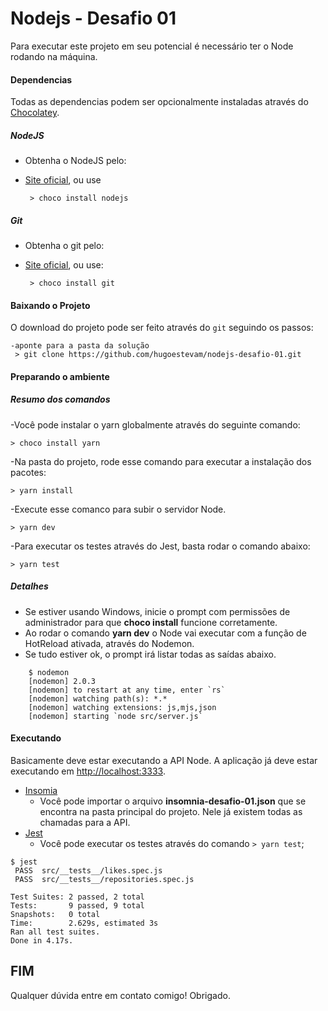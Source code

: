 # Nodejs - Desafio 01

Para executar este projeto em seu potencial é necessário ter o Node rodando na máquina.

#### Dependencias
Todas as dependencias podem ser opcionalmente instaladas através do [Chocolatey](https://chocolatey.org/).

##### NodeJS
* Obtenha o NodeJS pelo:
 * [Site oficial](https://nodejs.org/), ou use
 
        > choco install nodejs
 
##### Git
* Obtenha o git pelo:
 * [Site oficial](https://git-for-windows.github.io/), ou use:

        > choco install git
 
#### Baixando o Projeto

O download do projeto pode ser feito através do `git` seguindo os passos:

    -aponte para a pasta da solução
     > git clone https://github.com/hugoestevam/nodejs-desafio-01.git

#### Preparando o ambiente

##### Resumo dos comandos
    
-Você pode instalar o yarn globalmente através do seguinte comando:    

    > choco install yarn
        
-Na pasta do projeto, rode esse comando para executar a instalação dos pacotes:

    > yarn install         
        
-Execute esse comanco para subir o servidor Node.

    > yarn dev

-Para executar os testes através do Jest, basta rodar o comando abaixo:

    > yarn test


##### Detalhes

* Se estiver usando Windows, inicie o prompt com permissões de administrador para que **choco install** funcione corretamente.
* Ao rodar o comando **yarn dev** o Node vai executar com a função de HotReload ativada, através do Nodemon.
* Se tudo estiver ok, o prompt irá listar todas as saídas abaixo.

```shell
    $ nodemon
    [nodemon] 2.0.3
    [nodemon] to restart at any time, enter `rs`
    [nodemon] watching path(s): *.*
    [nodemon] watching extensions: js,mjs,json
    [nodemon] starting `node src/server.js`
```
#### Executando
Basicamente deve estar executando a API Node. A aplicação já deve estar executando em  [http://localhost:3333](http://localhost:3333).

* [Insomia](https://insomnia.rest/)
    * Você pode importar o arquivo **insomnia-desafio-01.json** que se encontra na pasta principal do projeto. Nele já existem todas as chamadas para a API.
 * [Jest](https://jestjs.io/)
    * Você pode executar os testes através do comando `> yarn test`;

```shell
$ jest
 PASS  src/__tests__/likes.spec.js
 PASS  src/__tests__/repositories.spec.js

Test Suites: 2 passed, 2 total
Tests:       9 passed, 9 total
Snapshots:   0 total
Time:        2.629s, estimated 3s
Ran all test suites.
Done in 4.17s.
```

## FIM

Qualquer dúvida entre em contato comigo!
Obrigado.